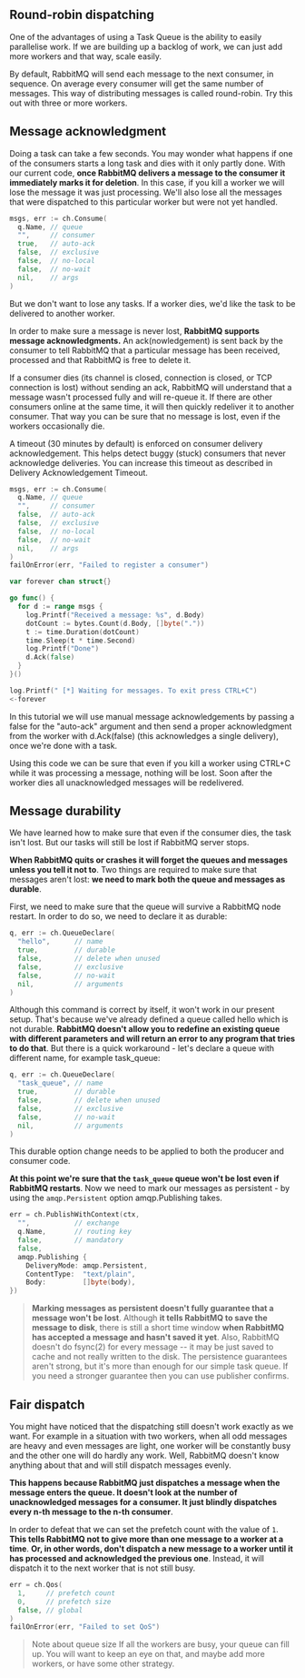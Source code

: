 ## Round-robin dispatching

One of the advantages of using a Task Queue is the ability to easily parallelise work. If we are building up a backlog of work, we can just add more workers and that way, scale easily.

By default, RabbitMQ will send each message to the next consumer, in sequence. On average every consumer will get the same number of messages. This way of distributing messages is called round-robin. Try this out with three or more workers.

## Message acknowledgment

Doing a task can take a few seconds. You may wonder what happens if one of the consumers starts a long task and dies with it only partly done. With our current code, **once RabbitMQ delivers a message to the consumer it immediately marks it for deletion**. In this case, if you kill a worker we will lose the message it was just processing. We'll also lose all the messages that were dispatched to this particular worker but were not yet handled.

```go
msgs, err := ch.Consume(
  q.Name, // queue
  "",     // consumer
  true,   // auto-ack
  false,  // exclusive
  false,  // no-local
  false,  // no-wait
  nil,    // args
)
```

But we don't want to lose any tasks. If a worker dies, we'd like the task to be delivered to another worker.

In order to make sure a message is never lost, **RabbitMQ supports message acknowledgments.** An ack(nowledgement) is sent back by the consumer to tell RabbitMQ that a particular message has been received, processed and that RabbitMQ is free to delete it.

If a consumer dies (its channel is closed, connection is closed, or TCP connection is lost) without sending an ack, RabbitMQ will understand that a message wasn't processed fully and will re-queue it. If there are other consumers online at the same time, it will then quickly redeliver it to another consumer. That way you can be sure that no message is lost, even if the workers occasionally die.

A timeout (30 minutes by default) is enforced on consumer delivery acknowledgement. This helps detect buggy (stuck) consumers that never acknowledge deliveries. You can increase this timeout as described in Delivery Acknowledgement Timeout.

```go
msgs, err := ch.Consume(
  q.Name, // queue
  "",     // consumer
  false,  // auto-ack
  false,  // exclusive
  false,  // no-local
  false,  // no-wait
  nil,    // args
)
failOnError(err, "Failed to register a consumer")

var forever chan struct{}

go func() {
  for d := range msgs {
    log.Printf("Received a message: %s", d.Body)
    dotCount := bytes.Count(d.Body, []byte("."))
    t := time.Duration(dotCount)
    time.Sleep(t * time.Second)
    log.Printf("Done")
    d.Ack(false)
  }
}()

log.Printf(" [*] Waiting for messages. To exit press CTRL+C")
<-forever
```

In this tutorial we will use manual message acknowledgements by passing a false for the "auto-ack" argument and then send a proper acknowledgment from the worker with d.Ack(false) (this acknowledges a single delivery), once we're done with a task.

Using this code we can be sure that even if you kill a worker using CTRL+C while it was processing a message, nothing will be lost. Soon after the worker dies all unacknowledged messages will be redelivered.

## Message durability

We have learned how to make sure that even if the consumer dies, the task isn't lost. But our tasks will still be lost if RabbitMQ server stops.

**When RabbitMQ quits or crashes it will forget the queues and messages unless you tell it not to**. Two things are required to make sure that messages aren't lost: **we need to mark both the queue and messages as durable**.

First, we need to make sure that the queue will survive a RabbitMQ node restart. In order to do so, we need to declare it as durable:

```go
q, err := ch.QueueDeclare(
  "hello",      // name
  true,         // durable
  false,        // delete when unused
  false,        // exclusive
  false,        // no-wait
  nil,          // arguments
)
```

Although this command is correct by itself, it won't work in our present setup. That's because we've already defined a queue called hello which is not durable. **RabbitMQ doesn't allow you to redefine an existing queue with different parameters and will return an error to any program that tries to do that**. But there is a quick workaround - let's declare a queue with different name, for example task_queue:

```go
q, err := ch.QueueDeclare(
  "task_queue", // name
  true,         // durable
  false,        // delete when unused
  false,        // exclusive
  false,        // no-wait
  nil,          // arguments
)
```

This durable option change needs to be applied to both the producer and consumer code.

**At this point we're sure that the `task_queue` queue won't be lost even if RabbitMQ restarts**. Now we need to mark our messages as persistent - by using the `amqp.Persistent` option amqp.Publishing takes.

```go
err = ch.PublishWithContext(ctx,
  "",           // exchange
  q.Name,       // routing key
  false,        // mandatory
  false,
  amqp.Publishing {
    DeliveryMode: amqp.Persistent,
    ContentType:  "text/plain",
    Body:         []byte(body),
})
```

> **Marking messages as persistent doesn't fully guarantee that a message won't be lost**. Although **it tells RabbitMQ to save the message to disk**, there is still a short time window **when RabbitMQ has accepted a message and hasn't saved it yet**. Also, RabbitMQ doesn't do fsync(2) for every message -- it may be just saved to cache and not really written to the disk. The persistence guarantees aren't strong, but it's more than enough for our simple task queue. If you need a stronger guarantee then you can use publisher confirms.

## Fair dispatch

You might have noticed that the dispatching still doesn't work exactly as we want. For example in a situation with two workers, when all odd messages are heavy and even messages are light, one worker will be constantly busy and the other one will do hardly any work. Well, RabbitMQ doesn't know anything about that and will still dispatch messages evenly.

**This happens because RabbitMQ just dispatches a message when the message enters the queue. It doesn't look at the number of unacknowledged messages for a consumer. It just blindly dispatches every n-th message to the n-th consumer**.

In order to defeat that we can set the prefetch count with the value of `1`. **This tells RabbitMQ not to give more than one message to a worker at a time**. **Or, in other words, don't dispatch a new message to a worker until it has processed and acknowledged the previous one**. Instead, it will dispatch it to the next worker that is not still busy.

```go
err = ch.Qos(
  1,     // prefetch count
  0,     // prefetch size
  false, // global
)
failOnError(err, "Failed to set QoS")
```

> Note about queue size
> If all the workers are busy, your queue can fill up. You will want to keep an eye on that, and maybe add more workers, or have some other strategy.
